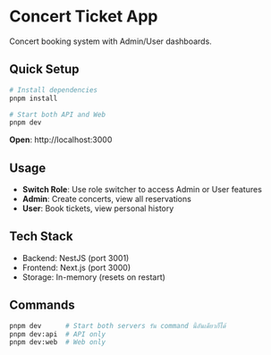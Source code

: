 #  Concert Ticket App

Concert booking system with Admin/User dashboards.

## Quick Setup

```bash
# Install dependencies
pnpm install

# Start both API and Web
pnpm dev
```

**Open**: http://localhost:3000

## Usage

- **Switch Role**: Use role switcher to access Admin or User features
- **Admin**: Create concerts, view all reservations  
- **User**: Book tickets, view personal history

## Tech Stack

- Backend: NestJS (port 3001)
- Frontend: Next.js (port 3000)
- Storage: In-memory (resets on restart)

## Commands

```bash
pnpm dev      # Start both servers รัน command นี้อันเดียวก็ได้
pnpm dev:api  # API only
pnpm dev:web  # Web only
```